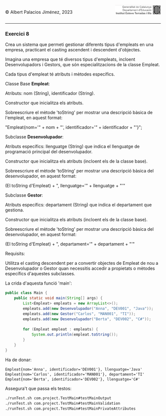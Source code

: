 <div style="display: flex; width: 100%;">
    <div style="flex: 1; padding: 0px;">
        <p>© Albert Palacios Jiménez, 2023</p>
    </div>
    <div style="flex: 1; padding: 0px; text-align: right;">
        <img src="../../assets/ieti.png" height="32" alt="Logo de IETI" style="max-height: 32px;">
    </div>
</div>
<hr/>

### Exercici 8

Crea un sistema que permeti gestionar diferents tipus d'empleats en una empresa, practicant el casting ascendent i descendent d'objectes.

Imagina una empresa que té diversos tipus d'empleats, incloent Desenvolupadors i Gestors, que són especialitzacions de la classe Empleat. 

Cada tipus d'empleat té atributs i mètodes específics.


Classe Base **Empleat**:

Atributs: nom (String), identificador (String).

Constructor que inicialitza els atributs.

Sobreescriure el mètode 'toString' per mostrar una descripció bàsica de l'empleat, en aquest format:

"Empleat{nom='" + nom + "', identificador='" + identificador + "'}";


Subclasse **Desenvolupador**:

Atributs específics: llenguatge (String) que indica el llenguatge de programació principal del desenvolupador.

Constructor que inicialitza els atributs (incloent els de la classe base).

Sobreescriure el mètode 'toString' per mostrar una descripció bàsica del desenvolupador, en aquest format:

(El toString d'Empleat) + ", llenguatge='" + llenguatge + "'"


Subclasse **Gestor**:

Atributs específics: departament (String) que indica el departament que gestiona.

Constructor que inicialitza els atributs (incloent els de la classe base).

Sobreescriure el mètode 'toString' per mostrar una descripció bàsica del desenvolupador, en aquest format:

(El toString d'Empleat) + ", departament='" + departament + "'"

Requisits:

Utilitza el casting descendent per a convertir objectes de Empleat de nou a Desenvolupador o Gestor quan necessitis accedir a propietats o mètodes específics d'aquestes subclasses.

La crida d'aquesta funció 'main':

```java
public class Main {
    public static void main(String[] args) {
        List<Empleat> empleats = new ArrayList<>();
        empleats.add(new Desenvolupador("Anna", "DEV001", "Java"));
        empleats.add(new Gestor("Carlos", "MAN001", "TI"));
        empleats.add(new Desenvolupador("Berta", "DEV002", "C#"));

        for (Empleat empleat : empleats) {
            System.out.println(empleat.toString());
        }
    }
}
```

Ha de donar:

```text
Empleat{nom='Anna', identificador='DEV001'}, llenguatge='Java'
Empleat{nom='Carlos', identificador='MAN001'}, departament='TI'
Empleat{nom='Berta', identificador='DEV002'}, llenguatge='C#'
```

Assegura't que passa els testos:

```bash
./runTest.sh com.project.TestMain#testMainOutput
./runTest.sh com.project.TestMain#testMainValidation
./runTest.sh com.project.TestMain#testMainPrivateAttributes
```

